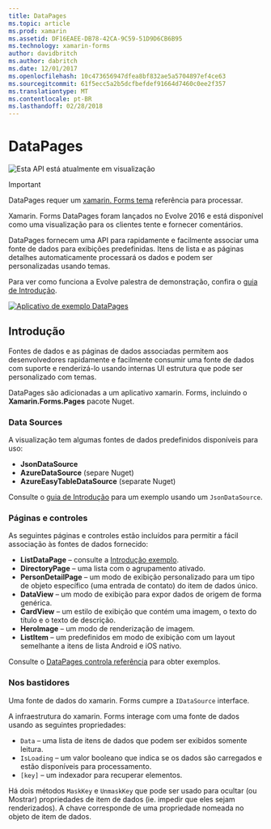 ```yaml
---
title: DataPages
ms.topic: article
ms.prod: xamarin
ms.assetid: DF16EAEE-DB78-42CA-9C59-51D9D6CB6B95
ms.technology: xamarin-forms
author: davidbritch
ms.author: dabritch
ms.date: 12/01/2017
ms.openlocfilehash: 10c473656947dfea8bf832ae5a5704897ef4ce63
ms.sourcegitcommit: 61f5ecc5a2b5dcfbefdef91664d7460c0ee2f357
ms.translationtype: MT
ms.contentlocale: pt-BR
ms.lasthandoff: 02/28/2018
---
```

# <a name="datapages"></a>DataPages

![](~/media/shared/preview.png "Esta API está atualmente em visualização")

> [!IMPORTANT]
> DataPages requer um [xamarin. Forms tema](~/xamarin-forms/user-interface/themes/index.md) referência para processar.

Xamarin. Forms DataPages foram lançados no Evolve 2016 e está disponível como uma visualização para os clientes tente e fornecer comentários.

DataPages fornecem uma API para rapidamente e facilmente associar uma fonte de dados para exibições predefinidas. Itens de lista e as páginas detalhes automaticamente processará os dados e podem ser personalizadas usando temas.

Para ver como funciona a Evolve palestra de demonstração, confira o [guia de Introdução](get-started.md).

[ ![](images/demo-sml.png "Aplicativo de exemplo DataPages")](images/demo.png "DataPages exemplo de aplicativo")

## <a name="introduction"></a>Introdução

Fontes de dados e as páginas de dados associadas permitem aos desenvolvedores rapidamente e facilmente consumir uma fonte de dados com suporte e renderizá-lo usando internas UI estrutura que pode ser personalizado com temas.

DataPages são adicionadas a um aplicativo xamarin. Forms, incluindo o **Xamarin.Forms.Pages** pacote Nuget.

### <a name="data-sources"></a>Data Sources

A visualização tem algumas fontes de dados predefinidos disponíveis para uso:

* **JsonDataSource**
* **AzureDataSource** (separe Nuget)
* **AzureEasyTableDataSource** (separate Nuget)

Consulte o [guia de Introdução](get-started.md) para um exemplo usando um `JsonDataSource`.


### <a name="pages--controls"></a>Páginas e controles

As seguintes páginas e controles estão incluídos para permitir a fácil associação às fontes de dados fornecido:

* **ListDataPage** – consulte a [Introdução exemplo](get-started.md).
* **DirectoryPage** – uma lista com o agrupamento ativado.
* **PersonDetailPage** – um modo de exibição personalizado para um tipo de objeto específico (uma entrada de contato) do item de dados único.
* **DataView** – um modo de exibição para expor dados de origem de forma genérica.
* **CardView** – um estilo de exibição que contém uma imagem, o texto do título e o texto de descrição.
* **HeroImage** – um modo de renderização de imagem.
* **ListItem** – um predefinidos em modo de exibição com um layout semelhante a itens de lista Android e iOS nativo.

Consulte o [DataPages controla referência](controls.md) para obter exemplos.



### <a name="under-the-hood"></a>Nos bastidores

Uma fonte de dados do xamarin. Forms cumpre a `IDataSource` interface.

A infraestrutura do xamarin. Forms interage com uma fonte de dados usando as seguintes propriedades:

* `Data` – uma lista de itens de dados que podem ser exibidos somente leitura.
* `IsLoading` – um valor booleano que indica se os dados são carregados e estão disponíveis para processamento.
* `[key]` – um indexador para recuperar elementos.

Há dois métodos `MaskKey` e `UnmaskKey` que pode ser usado para ocultar (ou Mostrar) propriedades de item de dados (ie. impedir que eles sejam renderizados).
A chave corresponde de uma propriedade nomeada no objeto de item de dados.

